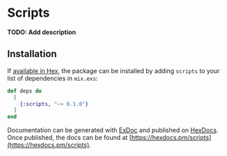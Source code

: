 # Scripts

**TODO: Add description**

## Installation

If [available in Hex](https://hex.pm/docs/publish), the package can be installed
by adding `scripts` to your list of dependencies in `mix.exs`:

```elixir
def deps do
  [
    {:scripts, "~> 0.1.0"}
  ]
end
```

Documentation can be generated with [ExDoc](https://github.com/elixir-lang/ex_doc)
and published on [HexDocs](https://hexdocs.pm). Once published, the docs can
be found at [https://hexdocs.pm/scripts](https://hexdocs.pm/scripts).

